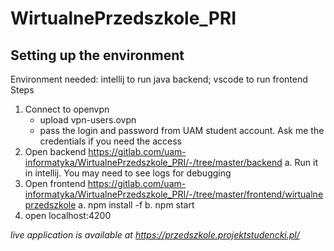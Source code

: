 # WirtualnePrzedszkole_PRI

## Setting up the environment
Environment needed: intellij to run java backend; vscode to run frontend
Steps
1.	Connect to openvpn  
    - upload vpn-users.ovpn
    - pass the login and password from UAM student account. Ask me the credentials if you need the access
2.	Open backend https://gitlab.com/uam-informatyka/WirtualnePrzedszkole_PRI/-/tree/master/backend
a.	Run it in intellij. You may need to see logs for debugging
3.	Open frontend https://gitlab.com/uam-informatyka/WirtualnePrzedszkole_PRI/-/tree/master/frontend/wirtualneprzedszkole
a.	npm install -f
b.	npm start
4.	open localhost:4200

*live application is available at https://przedszkole.projektstudencki.pl/*
